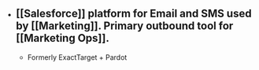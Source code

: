 - [[Salesforce]] platform for Email and SMS used by [[Marketing]]. Primary outbound tool for [[Marketing Ops]].
	-
	- Formerly ExactTarget + Pardot